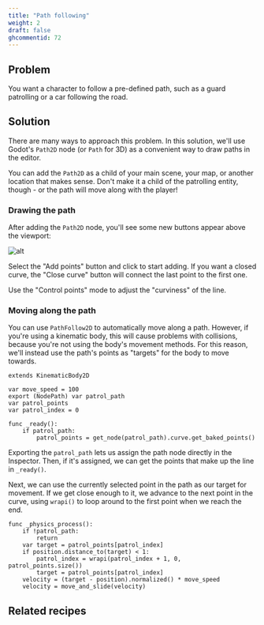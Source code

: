 ```yaml
---
title: "Path following"
weight: 2
draft: false
ghcommentid: 72
---
```


## Problem

You want a character to follow a pre-defined path, such as a guard patrolling or a car following the road.

## Solution

There are many ways to approach this problem. In this solution, we'll use Godot's `Path2D` node (or `Path` for 3D) as a convenient way to draw paths in the editor.

You can add the `Path2D` as a child of your main scene, your map, or another location that makes sense. Don't make it a child of the patrolling entity, though - or the path will move along with the player!

### Drawing the path

After adding the `Path2D` node, you'll see some new buttons appear above the viewport:

![alt](/godot_recipes/img/path2d_buttons.png)

Select the "Add points" button and click to start adding. If you want a closed curve, the "Close curve" button will connect the last point to the first one.

Use the "Control points" mode to adjust the "curviness" of the line.

### Moving along the path

You can use `PathFollow2D` to automatically move along a path. However, if you're using a kinematic body, this will cause problems with collisions, because you're not using the body's movement methods. For this reason, we'll instead use the path's points as "targets" for the body to move towards.

```gdscript
extends KinematicBody2D

var move_speed = 100
export (NodePath) var patrol_path
var patrol_points
var patrol_index = 0

func _ready():
    if patrol_path:
        patrol_points = get_node(patrol_path).curve.get_baked_points()
```

Exporting the `patrol_path` lets us assign the path node directly in the Inspector. Then, if it's assigned, we can get the points that make up the line in `_ready()`.

Next, we can use the currently selected point in the path as our target for movement. If we get close enough to it, we advance to the next point in the curve, using `wrapi()` to loop around to the first point when we reach the end.

```gdscript
func _physics_process():
    if !patrol_path:
        return
    var target = patrol_points[patrol_index]
    if position.distance_to(target) < 1:
        patrol_index = wrapi(patrol_index + 1, 0, patrol_points.size())
        target = patrol_points[patrol_index]
    velocity = (target - position).normalized() * move_speed
    velocity = move_and_slide(velocity)
```

## Related recipes

